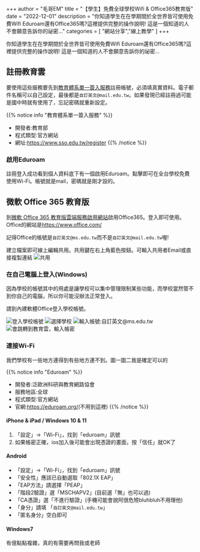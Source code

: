 +++
author = "毛哥EM"
title = "【學生】免費全球學校Wifi & Office365教育版"
date = "2022-12-01"
description = "你知道學生在在學期間於全世界皆可使用免費Wifi Eduroam還有Office365嗎?這裡提供完整的操作說明! 這是一個知道的人不會願意告訴你的祕密..."
categories = [
    "網站分享","線上教學"
]
+++

你知道學生在在學期間於全世界皆可使用免費Wifi Eduroam還有Office365嗎?這裡提供完整的操作說明! 這是一個知道的人不會願意告訴你的祕密...

<!--more-->

## 註冊教育雲

要使用這些服務要先到[教育體系單一簽入服務](https://www.sso.edu.tw/register)註冊帳號，必須填真實資料。電子郵件名稱可以自己設定，最後都是`自訂英文@mail.edu.tw`。如果發現已經註冊過可能是國中時就有使用了，忘記密碼就重新設定。

{{% notice info "教育體系單一簽入服務" %}}

* 開發者:教育部
* 程式類型:官方網站
* 網址:<https://www.sso.edu.tw/register>
  {{% /notice %}}

### 啟用Eduroam

註冊登入成功看到個人資料底下有一個啟用Eduroam。點擊即可在全台學校免費使用Wi-Fi。帳號就是mail，密碼就是剛才設的。

## 微軟 Office 365 教育版

到[微軟 Office 365 教育版雲端服務啟用網站](https://o365.k12cc.tw/)啟用Office365。登入即可使用。Office的網站是<https://www.office.com/>

記得Office的帳號是`自訂英文@ms.edu.tw`而不是`自訂英文@mail.edu.tw`喔!

建立檔案即可線上編輯共用。共用鍵在右上角藍色按鈕。可輸入共用者Email或直接複製連結
![共用](https://EM-Tec.github.io/images/edu-office-share.png)

### 在自己電腦上登入(Windows)

因為學校的帳號其中的用處是讓學校可以集中管理限制某些功能，而學校當然管不到你自己的電腦，所以你可能沒辦法正常登入。

請到內建軟體Office登入學校帳號。

![登入學校帳號](https://EM-Tec.github.io/images/edu-office-new.png)
![選擇學校](https://EM-Tec.github.io/images/edu-office-school.png)
![輸入帳號:自訂英文@ms.edu.tw](https://EM-Tec.github.io/images/edu-office-mail.png)
![會跳轉到教育雲，輸入帳密](https://EM-Tec.github.io/images/edu-office-login.png)

### 連接Wi-Fi

我們學校有一些地方連得到有些地方連不到。圖一圖二我是確定可以的

{{% notice info "Eduroam" %}}

* 開發者:泛歐洲科研與教育網路協會
* 服務地區:全球
* 程式類型:官方網站
* 官網:<https://eduroam.org/>(不用到這裡)
  {{% /notice %}}

#### iPhone & iPad / Windows 10 & 11

1. 「設定」→「Wi-Fi」，找到「eduroam」訊號
2. 如果帳密正確，ios加入後可能會出現憑證的畫面，按「信任」就OK了

#### Android

* 「設定」→「Wi-Fi」，找到「eduroam」訊號
* 「安全性」應該已自動選取「802.1X EAP」
* 「EAP方法」請選擇「PEAP」
* 「階段2驗證」選「MSCHAPV2」(目前選「無」也可以過)
* 「CA憑證」選「不進行驗證」(手機可能會說阿很危險bluhbluh不用理他)
* 「身分」請填 「`自訂英文@mail.edu.tw`」
* 「匿名身分」空白即可

#### Windows7

有億點點複雜，真的有需要再問我或老師

